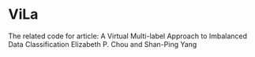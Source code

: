 # ViLa
The related code for article: 
A Virtual Multi-label Approach to Imbalanced Data Classification
Elizabeth P. Chou and Shan-Ping Yang
